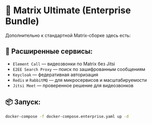 
# 🚀 Matrix Ultimate (Enterprise Bundle)
Дополнительно к стандартной Matrix-сборке здесь есть:

## 🧠 Расширенные сервисы:
- `Element Call` — видеозвонки по Matrix без Jitsi
- `E2EE Search Proxy` — поиск по зашифрованным сообщениям
- `Keycloak` — федеративная авторизация
- `Redis` и `RabbitMQ` — для микросервисов и масштабируемости
- `Jitsi Meet` — проверенное решение для видеозвонков

## 📦 Запуск:
```bash
docker-compose -f docker-compose.enterprise.yaml up -d
```
